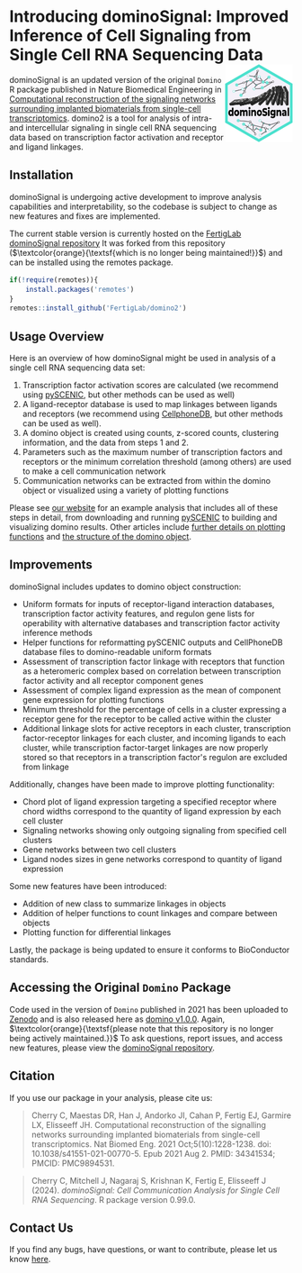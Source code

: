 # Introducing dominoSignal: Improved Inference of Cell Signaling from Single Cell RNA Sequencing Data <a href="https://fertiglab.github.io/dominoSignal/"><img src="man/figures/logo.svg" align="right" height="138" alt="dominoSignal repository" /></a>

dominoSignal is an updated version of the original `Domino` R package published in Nature Biomedical Engineering in [Computational reconstruction of the signaling networks surrounding implanted biomaterials from single-cell transcriptomics](https://doi.org/10.1038/s41551-021-00770-5). domino2 is a tool for analysis of intra- and intercellular signaling in single cell RNA sequencing data based on transcription factor activation and receptor and ligand linkages.

## Installation

dominoSignal is undergoing active development to improve analysis capabilities and interpretability, so the codebase is subject to change as new features and fixes are implemented.

The current stable version is currently hosted on the [FertigLab dominoSignal repository](https://github.com/FertigLab/dominoSignal) It was forked from this repository ($\textcolor{orange}{\textsf{which is no longer being maintained!}}$) and can be installed using the remotes package.

```r
if(!require(remotes)){
    install.packages('remotes')
}
remotes::install_github('FertigLab/domino2')
```

## Usage Overview

Here is an overview of how dominoSignal might be used in analysis of a single cell RNA sequencing data set:

1. Transcription factor activation scores are calculated (we recommend using [pySCENIC](https://pyscenic.readthedocs.io/en/latest/), but other methods can be used as well)
2. A ligand-receptor database is used to map linkages between ligands and receptors (we recommend using [CellphoneDB](https://www.cellphonedb.org/), but other methods can be used as well).
3. A domino object is created using counts, z-scored counts, clustering information, and the data from steps 1 and 2.
4. Parameters such as the maximum number of transcription factors and receptors or the minimum correlation threshold (among others) are used to make a cell communication network
5. Communication networks can be extracted from within the domino object or visualized using a variety of plotting functions

Please see [our website](https://fertiglab.github.io/dominoSignal/) for an example analysis that includes all of these steps in detail, from downloading and running [pySCENIC](https://pyscenic.readthedocs.io/en/latest/) to building and visualizing domino results. Other articles include [further details on plotting functions](https://fertiglab.github.io/dominoSignal/articles/plotting_vignette.html) and [the structure of the domino object](https://fertiglab.github.io/dominoSignal/articles/domino_object_vignette.html).

## Improvements
dominoSignal includes updates to domino object construction:
- Uniform formats for inputs of receptor-ligand interaction databases, transcription factor activity features, and regulon gene lists for operability with alternative databases and transcription factor activity inference methods
- Helper functions for reformatting pySCENIC outputs and CellPhoneDB database files to domino-readable uniform formats
- Assessment of transcription factor linkage with receptors that function as a heteromeric complex based on correlation between transcription factor activity and all receptor component genes
- Assessment of complex ligand expression as the mean of component gene expression for plotting functions
- Minimum threshold for the percentage of cells in a cluster expressing a receptor gene for the receptor to be called active within the cluster
- Additional linkage slots for active receptors in each cluster, transcription factor-receptor linkages for each cluster, and incoming ligands to each cluster, while transcription factor-target linkages are now properly stored so that receptors in a transcription factor's regulon are excluded from linkage

Additionally, changes have been made to improve plotting functionality:
- Chord plot of ligand expression targeting a specified receptor where chord widths correspond to the quantity of ligand expression by each cell cluster
- Signaling networks showing only outgoing signaling from specified cell clusters
- Gene networks between two cell clusters
- Ligand nodes sizes in gene networks correspond to quantity of ligand expression

Some new features have been introduced:
- Addition of new class to summarize linkages in objects
- Addition of helper functions to count linkages and compare between objects
- Plotting function for differential linkages

Lastly, the package is being updated to ensure it conforms to BioConductor standards.

## Accessing the Original `Domino` Package
Code used in the version of `Domino` published in 2021 has been uploaded to [Zenodo](https://zenodo.org/record/8277233) and is also released here as [domino v1.0.0](https://github.com/Elisseeff-Lab/domino/tree/v1.0.0). Again, $\textcolor{orange}{\textsf{please note that this repository is no longer being actively maintained.}}$ To ask questions, report issues, and access new features, please view the [dominoSignal repository](https://github.com/FertigLab/dominoSignal).

## Citation

If you use our package in your analysis, please cite us:

> Cherry C, Maestas DR, Han J, Andorko JI, Cahan P, Fertig EJ, Garmire LX, Elisseeff JH. Computational reconstruction of the signalling networks surrounding implanted biomaterials from single-cell transcriptomics. Nat Biomed Eng. 2021 Oct;5(10):1228-1238. doi: 10.1038/s41551-021-00770-5. Epub 2021 Aug 2. PMID: 34341534; PMCID: PMC9894531.

> Cherry C, Mitchell J, Nagaraj S, Krishnan K, Fertig E, Elisseeff J
(2024). *dominoSignal: Cell Communication Analysis for Single Cell RNA
Sequencing*. R package version 0.99.0.

## Contact Us
If you find any bugs, have questions, or want to contribute, please let us know [here](https://github.com/FertigLab/dominoSignal/issues).
